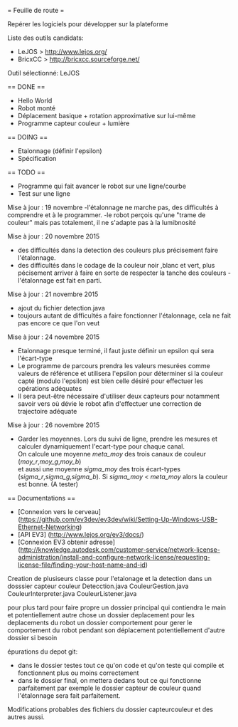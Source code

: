 = Feuille de route =

Repérer les logiciels pour développer sur la plateforme

Liste des outils candidats:

 - LeJOS > http://www.lejos.org/
 - BricxCC > http://bricxcc.sourceforge.net/


Outil sélectionné: LeJOS


== DONE ==

  * Hello World
  * Robot monté
  * Déplacement basique + rotation approximative sur lui-même
  * Programme capteur couleur + lumière

== DOING ==

  * Etalonnage (définir l'epsilon)
  * Spécification


== TODO ==

  * Programme qui fait avancer le robot sur une ligne/courbe
  * Test sur une ligne

  
Mise à jour : 19 novembre
 -l'étalonnage ne marche pas, des difficultés à comprendre et à le programmer.
 -le robot perçois qu'une "trame de couleur" mais pas totalement, il ne s'adapte pas à 
la lumibnosité

Mise à jour : 20 novembre 2015
- des difficultés dans la detection des couleurs plus précisement faire l'étalonnage.
- des difficultés dans le codage de la couleur noir ,blanc et vert,
plus pécisement arriver à faire en sorte de respecter la tanche des couleurs
-l'étalonnage est fait en parti.

Mise à jour : 21 novembre 2015
  - ajout du fichier detection.java
  - toujours autant de difficultés a faire fonctionner l'étalonnage, 
cela ne fait pas encore ce que l'on veut

Mise à jour : 24 novembre 2015
  - Etalonnage presque terminé, il faut juste définir un epsilon qui sera l'écart-type
  - Le programme de parcours prendra les valeurs mesurées comme valeurs
de référence et utilisera l'epsilon pour déterminer si la couleur capté 
(modulo l'epsilon) est bien celle désiré pour effectuer les opérations adéquates
  - Il sera peut-être nécessaire d'utiliser deux capteurs pour notamment savoir
vers où dévie le robot afin d'effectuer une correction de trajectoire adéquate


Mise à jour : 26 novembre 2015 
  - Garder les moyennes. Lors du suivi de ligne, prendre les mesures et  
calculer dynamiquement l'ecart-type pour chaque canal.  
On calcule une moyenne *meta_moy* des trois canaux de couleur (*moy_r*,*moy_g*,*moy_b*)  
et aussi une moyenne *sigma_moy* des trois écart-types (*sigma_r*,*sigma_g*,*sigma_b*).
Si *sigma_moy* < *meta_moy* alors la couleur est bonne. (A tester)

== Documentations ==

 - [Connexion vers le cerveau] (https://github.com/ev3dev/ev3dev/wiki/Setting-Up-Windows-USB-Ethernet-Networking)
 - [API EV3] (http://www.lejos.org/ev3/docs/)
 - [Connexion EV3 obtenir adresse] (http://knowledge.autodesk.com/customer-service/network-license-administration/install-and-configure-network-license/requesting-license-file/finding-your-host-name-and-id)


Creation de plusiseurs classe pour l'etalonage et la detection dans un dosssier capteur couleur
  Detecction.java
  CouleurGestion.java
  CouleurInterpreter.java
  CouleurListener.java

pour plus tard pour faire propre un dossier principal qui contiendra le main et potentiellement autre chose
un dossier deplacement pour les deplacements du robot
un dossier comportement pour gerer le comportement du robot pendant son 
déplacement potentiellement d'autre dossier si besoin

épurations du depot git:
- dans le dossier testes tout ce qu'on code et qu'on teste qui compile et fonctionnent plus ou moins correctement
- dans le dossier final, on mettera dedans tout ce qui fonctionne parfaitement par exemple le dossier capteur de couleur quand l'étalonnage sera fait parfaitement.

Modifications probables des fichiers du dossier capteurcouleur et des autres aussi.


